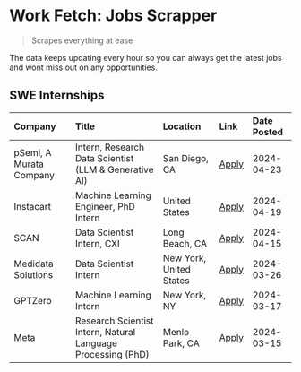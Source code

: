 # Work Fetch: Jobs Scrapper
> Scrapes everything at ease

The data keeps updating every hour so you can always get the latest jobs and wont miss out on any opportunities.

## SWE Internships
<!--START_SECTION:workfetch-->
| Company                 | Title                                                        | Location                | Link                                                                                                                                                                                                                                                                         | Date Posted   |
|:------------------------|:-------------------------------------------------------------|:------------------------|:-----------------------------------------------------------------------------------------------------------------------------------------------------------------------------------------------------------------------------------------------------------------------------|:--------------|
| pSemi, A Murata Company | Intern, Research Data Scientist (LLM & Generative AI)        | San Diego, CA           | [Apply](https://www.linkedin.com/jobs/view/intern-research-data-scientist-llm-generative-ai-at-psemi-a-murata-company-3887074168?position=9&pageNum=0&refId=LS56fSI85GiAhnIquLtPIQ%3D%3D&trackingId=3iBtF2%2FIPlhMWoVwXQOScQ%3D%3D&trk=public_jobs_jserp-result_search-card) | 2024-04-23    |
| Instacart               | Machine Learning Engineer, PhD Intern                        | United States           | [Apply](https://www.linkedin.com/jobs/view/machine-learning-engineer-phd-intern-at-instacart-3901991739?position=2&pageNum=0&refId=LS56fSI85GiAhnIquLtPIQ%3D%3D&trackingId=CBJ0ilbEsQyP5AnK9P7GLA%3D%3D&trk=public_jobs_jserp-result_search-card)                            | 2024-04-19    |
| SCAN                    | Data Scientist Intern, CXI                                   | Long Beach, CA          | [Apply](https://www.linkedin.com/jobs/view/data-scientist-intern-cxi-at-scan-3899690492?position=8&pageNum=0&refId=LS56fSI85GiAhnIquLtPIQ%3D%3D&trackingId=qMdJ7qrzyuPnNND%2BdpxeNw%3D%3D&trk=public_jobs_jserp-result_search-card)                                          | 2024-04-15    |
| Medidata Solutions      | Data Scientist Intern                                        | New York, United States | [Apply](https://www.linkedin.com/jobs/view/data-scientist-intern-at-medidata-solutions-3810253704?position=3&pageNum=0&refId=LS56fSI85GiAhnIquLtPIQ%3D%3D&trackingId=wPXcSxxWoebSaA5kEnSNqA%3D%3D&trk=public_jobs_jserp-result_search-card)                                  | 2024-03-26    |
| GPTZero                 | Machine Learning Intern                                      | New York, NY            | [Apply](https://www.linkedin.com/jobs/view/machine-learning-intern-at-gptzero-3860723963?position=7&pageNum=0&refId=LS56fSI85GiAhnIquLtPIQ%3D%3D&trackingId=zXSWP3asG5IfcjrUwuiTLg%3D%3D&trk=public_jobs_jserp-result_search-card)                                           | 2024-03-17    |
| Meta                    | Research Scientist Intern, Natural Language Processing (PhD) | Menlo Park, CA          | [Apply](https://www.linkedin.com/jobs/view/research-scientist-intern-natural-language-processing-phd-at-meta-3858718375?position=10&pageNum=0&refId=LS56fSI85GiAhnIquLtPIQ%3D%3D&trackingId=rdWL7eexiy8zpi8QXoy8qw%3D%3D&trk=public_jobs_jserp-result_search-card)           | 2024-03-15    |
<!--END_SECTION:workfetch-->
